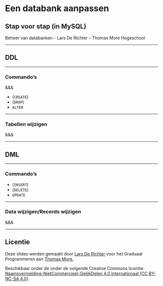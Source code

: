 # Een databank aanpassen

## Stap voor stap (in MySQL)

Beheer van databanken - Lars De Richter – Thomas More Hogeschool

---

## DDL

---

### Commando’s

&&&

- (`CREATE`)
- (`DROP`)
- `ALTER`

---

### Tabellen wijzigen

&&&

---

## DML

---

### Commando’s

- (`INSERT`)
- (`DELETE`)
- `UPDATE`

---

### Data wijzigen/Records wijzigen

&&&

---

## Licentie

Deze slides werden gemaakt door [Lars De Richter](mailto:lars.derichter@thomasmore.be) voor het Graduaat Programmeren aan [Thomas More.](http://thomasmore.be)

Beschikbaar onder de onder de volgende Creative Commons licentie: [Naamsvermelding-NietCommercieel-GelijkDelen 4.0 Internationaal (CC BY-NC-SA 4.0)](https://creativecommons.org/licenses/by-nc-sa/4.0/deed.nl).
